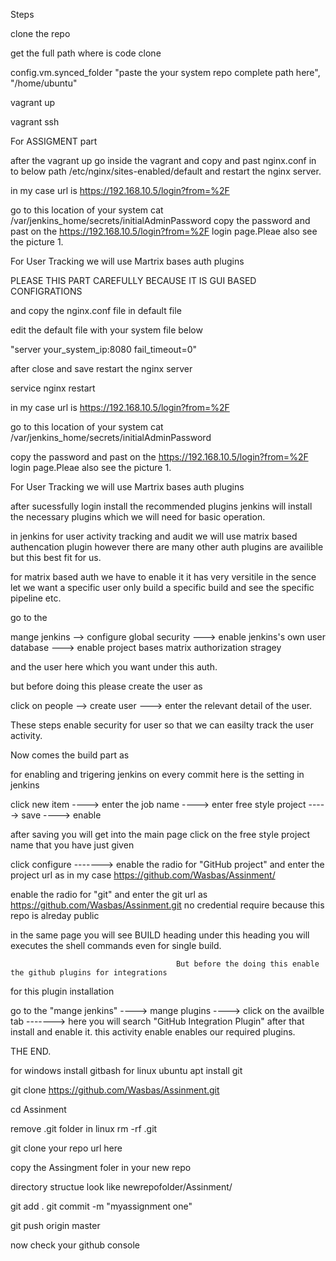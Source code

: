 Steps

clone the repo 

get the full path where is code clone


config.vm.synced_folder "paste the your system repo complete path here", "/home/ubuntu"

vagrant up

vagrant ssh



For ASSIGMENT part


after the vagrant up go inside the vagrant and copy and past nginx.conf in to below path
/etc/nginx/sites-enabled/default
and restart the nginx server.

in my case url is https://192.168.10.5/login?from=%2F

go to this location of your system cat /var/jenkins_home/secrets/initialAdminPassword
copy the password and past on the https://192.168.10.5/login?from=%2F login page.Pleae also see the picture 1.

For User Tracking we will use Martrix bases auth plugins





PLEASE THIS PART CAREFULLY BECAUSE IT IS GUI BASED CONFIGRATIONS




and copy the nginx.conf file in default file 

edit the default file with your system file below

"server your_system_ip:8080 fail_timeout=0"

after close and save restart the nginx server

service nginx restart

in my case url is https://192.168.10.5/login?from=%2F

go to this location of your system cat /var/jenkins_home/secrets/initialAdminPassword

copy the password and past on the https://192.168.10.5/login?from=%2F login page.Pleae also see the picture 1.

For User Tracking we will use Martrix bases auth plugins

after sucessfully login install the recommended plugins jenkins will install the necessary plugins which we will need for basic operation.

in jenkins for user activity tracking and audit we will use matrix based authencation plugin however there are many other auth plugins are availible but this best fit for us.

for matrix based auth we have to enable it it has very versitile in the sence let we want a specific user only build a specific build and see the specific pipeline etc.

go to the 

mange jenkins --> configure global security ---> enable jenkins's own user database ---> enable project bases matrix authorization stragey

and the user here which you want under this auth.

but before doing this please create the user as

click on people --> create user ---> enter the relevant detail of the user.

These steps enable security for user so that we can easilty track the user activity. 


Now comes the build part as

for enabling and trigering jenkins on every commit here is the setting in jenkins

click new item ----> enter the job name ----> enter free style project -----> save ----> enable 

after saving you will get into the main page click on the free style project name that you have just given 

click configure -------> enable the radio for  "GitHub project" and enter the project url as in my case https://github.com/Wasbas/Assinment/

enable the radio for "git" and enter the git url as https://github.com/Wasbas/Assinment.git no credential require because this repo is alreday public

in the same page you will see BUILD heading under this heading you will executes the shell commands even for single build.


                                         But before the doing this enable the github plugins for integrations

for this plugin installation

go to the "mange jenkins"  ----> mange plugins ----> click on the availble tab -------> here you will search "GitHub Integration Plugin" after that install and enable it.
this activity enable enables our required plugins.

THE END.


for windows install gitbash
for linux ubuntu
apt install git

git clone https://github.com/Wasbas/Assinment.git

cd Assinment

remove .git folder in linux rm -rf .git

git clone your repo url here


copy the Assingment foler in your new repo

directory structue look like
newrepofolder/Assinment/

git add .
git commit -m "myassignment one"

git push origin master

now check your github console

